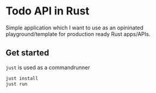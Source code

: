 # Todo API in Rust

Simple application which I want to use as an opininated playground/template
for production ready Rust apps/APIs.

## Get started

`just` is used as a commandrunner

```bash
just install
just run
```
